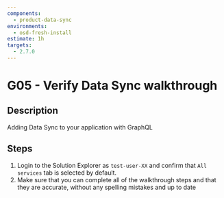 ```yaml
---
components:
  - product-data-sync
environments:
  - osd-fresh-install
estimate: 1h
targets:
  - 2.7.0
---
```


# G05 - Verify Data Sync walkthrough

## Description

Adding Data Sync to your application with GraphQL

## Steps

1. Login to the Solution Explorer as `test-user-XX` and confirm that `All services` tab is selected by default.
2. Make sure that you can complete all of the walkthrough steps and that they are accurate, without any spelling mistakes and up to date
